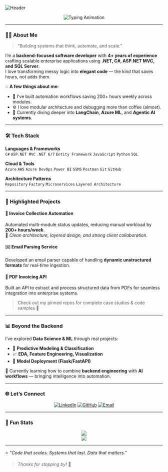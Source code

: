 ![Header](https://capsule-render.vercel.app/api?type=waving&color=0:4A00E0,100:8E2DE2&height=220&text=Hey%2C%20I'm%20Shashwat%20Singh!&fontAlign=50&fontSize=45&fontColor=fff&animation=fadeIn)

<div align="center">

<img src="https://readme-typing-svg.herokuapp.com?font=Fira+Code&size=28&pause=1000&color=8E2DE2&center=true&vCenter=true&width=700&lines=Backend+Engineer+⚙️;Data+Science+%26+ML+Explorer+📊;Automation+%7C+AI+%7C+Clean+Architecture+💡" alt="Typing Animation" />

</div>

---

### 👨‍💻 **About Me**
> “Building systems that think, automate, and scale.”

I’m a **backend-focused software developer** with **4+ years of experience** crafting scalable enterprise applications using **.NET, C#, ASP.NET MVC, and SQL Server**.  
I love transforming messy logic into **elegant code** — the kind that saves hours, not adds them.

💡 **A few things about me:**
- 🔧 I’ve built automation workflows saving 200+ hours weekly across modules.  
- ⚙️ I love modular architecture and debugging more than coffee (almost).  
- 🧠 Currently diving deeper into **LangChain**, **Azure ML**, and **Agentic AI systems**.

---

### 🛠️ **Tech Stack**

**Languages & Frameworks**  
`C#` `ASP.NET MVC` `.NET 6/7` `Entity Framework` `JavaScript` `Python` `SQL`

**Cloud & Tools**  
`Azure` `AWS` `Azure DevOps` `Power BI` `SSMS` `Postman` `Git` `GitHub`

**Architecture Patterns**  
`Repository` `Factory` `Microservices` `Layered Architecture`

---

### 🚀 **Highlighted Projects**

#### 🧾 **Invoice Collection Automation**
Automated multi-module status updates, reducing manual workload by **200+ hours/week**.  
🧩 _Clean architecture, layered design, and strong client collaboration._

#### ✉️ **Email Parsing Service**
Developed an email parser capable of handling **dynamic unstructured formats** for real-time ingestion.

#### 📄 **PDF Invoicing API**
Built an API to extract and process structured data from PDFs for seamless integration into enterprise systems.

> Check out my pinned repos for complete case studies & code samples 🔗

---

### 📊 **Beyond the Backend**

I’ve explored **Data Science & ML** through real projects:
- 🤖 **Predictive Modeling & Classification**
- 📈 **EDA, Feature Engineering, Visualization**
- 🧩 **Model Deployment (Flask/FastAPI)**

🧠 Currently learning how to combine **backend engineering** with **AI workflows** — bringing intelligence into automation.

---

### 🌐 **Let’s Connect**

<div align="center">

[![LinkedIn](https://img.shields.io/badge/LinkedIn-0A66C2?style=for-the-badge&logo=linkedin&logoColor=white)](https://www.linkedin.com/in/shashwatsinghds/)
[![GitHub](https://img.shields.io/badge/GitHub-171515?style=for-the-badge&logo=github&logoColor=white)](https://github.com/shashwatsinghds)
[![Email](https://img.shields.io/badge/Email-DB4437?style=for-the-badge&logo=gmail&logoColor=white)](mailto:singhshashwat1996@gmail.com)

</div>

---

### 🧩 **Fun Stats**
<div align="center">

![](https://github-readme-streak-stats.herokuapp.com/?user=shashwatsinghds&theme=tokyonight&hide_border=true)  
![](https://github-readme-stats.vercel.app/api/top-langs/?username=shashwatsinghds&layout=compact&theme=radical&hide_border=true)

</div>

---

⭐ *“Code that scales. Systems that last. Data that matters.”*  
> _Thanks for stopping by!_ 🚀
